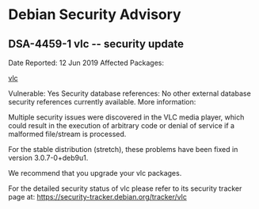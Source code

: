 
Debian Security Advisory
========================


DSA-4459-1 vlc -- security update
---------------------------------



Date Reported:
12 Jun 2019
Affected Packages:

[vlc](https://packages.debian.org/src:vlc)

Vulnerable:
Yes
Security database references:
No other external database security references currently available.
More information:

Multiple security issues were discovered in the VLC media player, which
could result in the execution of arbitrary code or denial of service if
a malformed file/stream is processed.


For the stable distribution (stretch), these problems have been fixed in
version 3.0.7-0+deb9u1.


We recommend that you upgrade your vlc packages.


For the detailed security status of vlc please refer to
its security tracker page at:
<https://security-tracker.debian.org/tracker/vlc>





